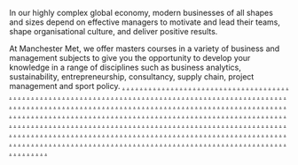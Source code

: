 In our highly complex global economy, modern businesses of all shapes and sizes depend on effective managers to motivate and lead their teams, shape organisational culture, and deliver positive results.

At Manchester Met, we offer masters courses in a variety of business and management subjects to give you the opportunity to develop your knowledge in a range of disciplines such as business analytics, sustainability, entrepreneurship, consultancy, supply chain, project management and sport policy.
<a href="https://softsignalmarketingssc.weebly.com/">.</a>
<a href="https://informaticsvergemarketingssc.weebly.com/">.</a>
<a href="https://communicationsoffermarketingssc.weebly.com/">.</a>
<a href="https://advertisingsyncmarketingssc.weebly.com/">.</a>
<a href="https://adsdropmarketingssc.weebly.com/">.</a>
<a href="https://enpixelmarketingssc.weebly.com/">.</a>
<a href="https://microsyncmarketingssc.weebly.com/">.</a>
<a href="https://revenuesagamarketingssc.weebly.com/">.</a>
<a href="https://warezpressmarketingssc.weebly.com/">.</a>
<a href="https://gearvergemarketingssc.weebly.com/">.</a>
<a href="https://optimizelightmarketingssc.weebly.com/">.</a>
<a href="https://rackplusmarketingssc.weebly.com/">.</a>
<a href="https://b2bstripemarketingssc.weebly.com/">.</a>
<a href="https://doaffiliatemarketingssc.weebly.com/">.</a>
<a href="https://scalefitmarketingssc.weebly.com/">.</a>
<a href="https://meshistmarketingssc.weebly.com/">.</a>
<a href="https://marketmarkmarketingssc.weebly.com/">.</a>
<a href="https://nibbleglowmarketingssc.weebly.com/">.</a>
<a href="https://technokitmarketingssc.weebly.com/">.</a>
<a href="https://advertisingbaymarketingssc.weebly.com/">.</a>
<a href="https://enginecaremarketingssc.weebly.com/">.</a>
<a href="https://cryptishmarketingssc.weebly.com/">.</a>
<a href="https://activemeshmarketingssc.weebly.com/">.</a>
<a href="https://botpalacemarketingssc.weebly.com/">.</a>
<a href="https://entechnologymarketingssc.weebly.com/">.</a>
<a href="https://cyberleadermarketingssc.weebly.com/">.</a>
<a href="https://softshiftmarketingssc.weebly.com/">.</a>
<a href="https://strategycentermarketingssc.weebly.com/">.</a>
<a href="https://technologybaymarketingssc.weebly.com/">.</a>
<a href="https://cybersyncmarketingssc.weebly.com/">.</a>
<a href="https://campaignitymarketingssc.weebly.com/">.</a>
<a href="https://viralensmarketingssc.weebly.com/">.</a>
<a href="https://growthleadermarketingssc.weebly.com/">.</a>
<a href="https://technologiescentremarketingssc.weebly.com/">.</a>
<a href="https://publicprimemarketingssc.weebly.com/">.</a>
<a href="https://cryptcapsulemarketingssc.weebly.com/">.</a>
<a href="https://publiciedmarketingssc.weebly.com/">.</a>
<a href="https://microboostmarketingssc.weebly.com/">.</a>
<a href="https://waresparkmarketingssc.weebly.com/">.</a>
<a href="https://brandcapsulemarketingssc.weebly.com/">.</a>
<a href="https://brandingplusmarketingssc.weebly.com/">.</a>
<a href="https://warepalacemarketingssc.weebly.com/">.</a>
<a href="https://gearhubmarketingssc.weebly.com/">.</a>
<a href="https://boostoptionmarketingssc.weebly.com/">.</a>
<a href="https://boxnowmarketingssc.weebly.com/">.</a>
<a href="https://bottiltmarketingssc.weebly.com/">.</a>
<a href="https://adledmarketingssc.weebly.com/">.</a>
<a href="https://advertisingscapemarketingssc.weebly.com/">.</a>
<a href="https://gearsensemarketingsssc.weebly.com/">.</a>
<a href="https://promotefermarketingssc.weebly.com/">.</a>
<a href="https://upretailmarketingssc.weebly.com/">.</a>
<a href="https://netconceptmarketingssc.weebly.com/">.</a>
<a href="https://botsensemarketingssc.weebly.com/">.</a>
<a href="https://wareshipmarketingssc.weebly.com/">.</a>
<a href="https://droidbandmarketingssc.weebly.com/">.</a>
<a href="https://virtualiummarketingssc.weebly.com/">.</a>
<a href="https://bitivemarketingssc.weebly.com/">.</a>
<a href="https://searchhutmarketingssc.weebly.com/">.</a>
<a href="https://informaticsfuturemarketingssc.weebly.com/">.</a>
<a href="https://mediaoptionmarketingssc.weebly.com/">.</a>
<a href="https://microcrewmarketingssc.weebly.com/">.</a>
<a href="https://roboticslinemarketingssc.weebly.com/">.</a>
<a href="https://interactiveskillmarketingssc.weebly.com/">.</a>
<a href="https://seotrademarketingssc.weebly.com/">.</a>
<a href="https://techsafermarketingssc.weebly.com/">.</a>
<a href="https://advertiseriedmarketingssc.weebly.com/">.</a>
<a href="https://droidoffermarketingssc.weebly.com/">.</a>
<a href="https://semyardmarketingssc.weebly.com/">.</a>
<a href="https://vectoraidmarketingssc.weebly.com/">.</a>
<a href="https://mediaspotmarketingssc.weebly.com/">.</a>
<a href="https://marketingstoremarketingssc.weebly.com/">.</a>
<a href="https://roboticsclubmarketingssc.weebly.com/">.</a>
<a href="https://cotechnologymarketingssc.weebly.com/">.</a>
<a href="https://informaticstiltmarketingsssc.weebly.com/">.</a>
<a href="https://brandingloopmarketingssc.weebly.com/">.</a>
<a href="https://roboticsworkshopmarketingssc.weebly.com/">.</a>
<a href="https://retailshipmarketingssc.weebly.com/">.</a>
<a href="https://bitslogicmarketingssc.weebly.com/">.</a>
<a href="https://campaignsafermarketingssc.weebly.com/">.</a>
<a href="https://technologylightmarketingssc.weebly.com/">.</a>
<a href="https://microscoutmarketingssc.weebly.com/">.</a>
<a href="https://brandblogmarketingssc.weebly.com/">.</a>
<a href="https://datasafermarketingssc.weebly.com/">.</a>
<a href="https://vectoriedmarketingssc.weebly.com/">.</a>
<a href="https://publicartmarketingssc.weebly.com/">.</a>
<a href="https://waresblogmarketingssc.weebly.com/">.</a>
<a href="https://makesoftmarketingssc.weebly.com/">.</a>
<a href="https://marketcompanymarketingssc.weebly.com/">.</a>
<a href="https://droidartmarketingssc.weebly.com/">.</a>
<a href="https://analyticspressmarketingssc.weebly.com/">.</a>
<a href="https://optimizesyncmarketingssc.weebly.com/">.</a>
<a href="https://brandingsnapmarketingssc.weebly.com/">.</a>
<a href="https://cryptretailsmarketingssc.weebly.com/">.</a>
<a href="https://adhillmarketingssc.weebly.com/">.</a>
<a href="https://wizeablemarketingssc.weebly.com/">.</a>
<a href="https://adcaremarketingssc.weebly.com/">.</a>
<a href="https://targetarymarketingssc.weebly.com/">.</a>
<a href="https://advertisetagsmarketingssc.weebly.com/">.</a>
<a href="https://interactiveprojectmarketingssc.weebly.com/">.</a>
<a href="https://digitalsafermarketingssc.weebly.com/">.</a>
<a href="https://startppcmarketingssc.weebly.com/">.</a>
<a href="https://optimizeindustrymarketingssc.weebly.com/">.</a>
<a href="https://rigdeckmarketingssc.weebly.com/">.</a>
<a href="https://bitbandmarketingssc.weebly.com/">.</a>
<a href="https://interactivemethodmarketingssc.weebly.com/">.</a>
<a href="https://meshhubmarketingssc.weebly.com/">.</a>
<a href="https://communicationsshipmarketingssc.weebly.com/">.</a>
<a href="https://bitsscanmarketingssc.weebly.com/">.</a>
<a href="https://bytesstudiomarketingssc.weebly.com/">.</a>
<a href="https://technosprintmarketingssc.weebly.com/">.</a>
<a href="https://searchshipmarketingssc.weebly.com/">.</a>
<a href="https://interactivedashmarketingssc.weebly.com/">.</a>
<a href="https://vectorindustrymarketingssc.weebly.com/">.</a>
<a href="https://optimizemostmarketingssc.weebly.com/">.</a>
<a href="https://viralflowmarketingssc.weebly.com/">.</a>
<a href="https://addeckmarketingssc.weebly.com/">.</a>
<a href="https://datasidemarketingssc.weebly.com/">.</a>
<a href="https://strategyscapemarketingssc.weebly.com/">.</a>
<a href="https://byteskillmarketingssc.weebly.com/">.</a>
<a href="https://adsshackmarketingssc.weebly.com/">.</a>
<a href="https://marketingialmarketingssc.weebly.com/">.</a>
<a href="https://techleadermarketingssc.weebly.com/">.</a>
<a href="https://viralbarnmarketingssc.weebly.com/">.</a>
<a href="https://labspalacemarketingssc.weebly.com/">.</a>
<a href="https://strategyrisemarketingssc.weebly.com/">.</a>
<a href="https://cyberinmarketingssc.weebly.com/">.</a>
<a href="https://semplusmarketingssc.weebly.com/">.</a>
<a href="https://adsconnectionmarketingssc.weebly.com/">.</a>
<a href="https://promoteconceptmarketingssc.weebly.com/">.</a>
<a href="https://codeservicesmarketingssc.weebly.com/">.</a>
<a href="https://prsprintmarketingssc.weebly.com/">.</a>
<a href="https://marketingsensemarketingssc.weebly.com/">.</a>
<a href="https://microfactorymarketingssc.weebly.com/">.</a>
<a href="https://searchlightmarketingssc.weebly.com/">.</a>
<a href="https://bitscompanymarketingssc.weebly.com/">.</a>
<a href="https://vectorpropertiesmarketingssc.weebly.com/">.</a>
<a href="https://interactiveincmarketingssc.weebly.com/">.</a>
<a href="https://waresscanmarketingssc.weebly.com/">.</a>
<a href="https://rackfuturemarketingssc.weebly.com/">.</a>
<a href="https://trueroboticsmarketingssc.weebly.com/">.</a>
<a href="https://worksisemarketingssc.weebly.com/">.</a>
<a href="https://techitemsmarketingssc.weebly.com/">.</a>
<a href="https://interactivevergemarketingssc.weebly.com/">.</a>
<a href="https://metabytemarketingssc.weebly.com/">.</a>
<a href="https://corebitmarketingssc.weebly.com/">.</a>
<a href="https://droidardmarketingssc.weebly.com/">.</a>
<a href="https://affiliateproductsmarketingssc.weebly.com/">.</a>
<a href="https://campaignsprintmarketingssc.weebly.com/">.</a>
<a href="https://metaboxesmarketingssc.weebly.com/">.</a>
<a href="https://codepassmarketingssc.weebly.com/">.</a>
<a href="https://byteviewmarketingssc.weebly.com/">.</a>
<a href="https://optimizeflowmarketingssc.weebly.com/">.</a>
<a href="https://relationsstockmarketingssc.weebly.com/">.</a>
<a href="https://advertiseretailsmarketingssc.weebly.com/">.</a>
<a href="https://informaticscapsulemarketingssc.weebly.com/">.</a>
<a href="https://technologiespressmarketingssc.weebly.com/">.</a>
<a href="https://revenuefuturemarketingssc.weebly.com/">.</a>
<a href="https://bytesvaluemarketingssc.weebly.com/">.</a>
<a href="https://botstripemarketingssc.weebly.com/">.</a>
<a href="https://techboostmarketingssc.weebly.com/">.</a>
<a href="https://cybermarkmarketingssc.weebly.com/">.</a>
<a href="https://wizpropertiesmarketingssc.weebly.com/">.</a>
<a href="https://coreretailmarketingssc.weebly.com/">.</a>
<a href="https://gearmostmarketingssc.weebly.com/">.</a>
<a href="https://viralgedmarketingssc.weebly.com/">.</a>
<a href="https://analyticsscopemarketingssc.weebly.com/">.</a>
<a href="https://interactivekitmarketingssc.weebly.com/">.</a>
<a href="https://optimizescanmarketingssc.weebly.com/">.</a>
<a href="https://makebytemarketingssc.weebly.com/">.</a>
<a href="https://relationsvergemarketingssc.weebly.com/">.</a>
<a href="https://ppcmethodmarketingssc.weebly.com/">.</a>
<a href="https://dataideasmarketingssc.weebly.com/">.</a>
<a href="https://scalelevelmarketingssc.weebly.com/">.</a>
<a href="https://bytesgraphmarketingssc.weebly.com/">.</a>
<a href="https://b2bvillagemarketingssc.weebly.com/">.</a>
<a href="https://virtualincmarketingssc.weebly.com/">.</a>
<a href="https://analyticspalacemarketingssc.weebly.com/">.</a>
<a href="https://advertisegoodsmarketingssc.weebly.com/">.</a>
<a href="https://grownsmarketingssc.weebly.com/">.</a>
<a href="https://pixelpropertiesmarketingssc.weebly.com/">.</a>
<a href="https://marketingpushmarketingssc.weebly.com/">.</a>
<a href="https://dataspecialsmarketingssc.weebly.com/">.</a>
<a href="https://boxlabmarketingssc.weebly.com/">.</a>
<a href="https://netcharmmarketingssc.weebly.com/">.</a>
<a href="https://brandkitmarketingssc.weebly.com/">.</a>
<a href="https://ppcfuelmarketingssc.weebly.com/">.</a>
<a href="https://advertisespacemarketingssc.weebly.com/">.</a>
<a href="https://clearenginemarketingssc.weebly.com/">.</a>
<a href="https://wiztagsmarketingssc.weebly.com/">.</a>
<a href="https://technolayermarketingssc.weebly.com/">.</a>
<a href="https://bytesitemsmarketingssc.weebly.com/">.</a>
<a href="https://boxfuelmarketingssc.weebly.com/">.</a>
<a href="https://virtuallermarketingssc.weebly.com/">.</a>
<a href="https://cybercaremarketingssc.weebly.com/">.</a>
<a href="https://rackindustrymarketingssc.weebly.com/">.</a>
<a href="https://targetspacemarketingzzcc.weebly.com/">.</a>
<a href="https://relationsusmarketingssc.weebly.com/">.</a>
<a href="https://zenmeshmarketingssc.weebly.com/">.</a>
<a href="https://seoworkmarketingssc.weebly.com/">.</a>
<a href="https://retailcapsulemarketingssc.weebly.com/">.</a>
<a href="https://technologiesiedmarketingssc.weebly.com/">.</a>
<a href="https://solidtechnomarketingssc.weebly.com/">.</a>
<a href="https://optimizeworksmarketingssc.weebly.com/">.</a>
<a href="https://waresishmarketingssc.weebly.com/">.</a>
<a href="https://analyticsdesignmarketingssc.weebly.com/">.</a>
<a href="https://b2bvaluesmarketingssc.weebly.com/">.</a>
<a href="https://audiencedashmarketingssc.weebly.com/">.</a>
<a href="https://wizicianmarketingssc.weebly.com/">.</a>
<a href="https://boostmostmarketingssc.weebly.com/">.</a>
<a href="https://netcompanymarketingssc.weebly.com/">.</a>
<a href="https://campaignlinemarketingssc.weebly.com/">.</a>
<a href="https://interactiveshackmarketingsscd.weebly.com/">.</a>
<a href="https://marketcorpmarketingssc.weebly.com/">.</a>
<a href="https://rigicianmarketingssc.weebly.com/">.</a>
<a href="https://revenuegridmarketingssc.weebly.com/">.</a>
<a href="https://adssagamarketingssc.weebly.com/">.</a>
<a href="https://meshhousemarketingssc.weebly.com/">.</a>
<a href="https://semgrammarketingssc.weebly.com/">.</a>
<a href="https://bytespacemarketingssc.weebly.com/">.</a>
<a href="https://microgrammarketingssc.weebly.com/">.</a>
<a href="https://nanomarkmarketingssc.weebly.com/">.</a>
<a href="https://technologynowmarketingssc.weebly.com/">.</a>
<a href="https://cryptcastmarketingssc.weebly.com/">.</a>
<a href="https://chipsyncmarketingssc.weebly.com/">.</a>
<a href="https://vectorglowmarketingssc.weebly.com/">.</a>
<a href="https://warezfuturemarketingssc.weebly.com/">.</a>
<a href="https://botvibemarketingssc.weebly.com/">.</a>
<a href="https://viralstripemarketingssc.weebly.com/">.</a>
<a href="https://marketicianmarketingssc.weebly.com/">.</a>
<a href="https://botrisemarketingssc.weebly.com/">.</a>
<a href="https://communicationsspotmarketingssc.weebly.com/">.</a>
<a href="https://waresgearmarketingssc.weebly.com/">.</a>
<a href="https://bitclubmarketingssc.weebly.com/">.</a>
<a href="https://botentmarketingssc.weebly.com/">.</a>
<a href="https://warecedmarketingssc.weebly.com/">.</a>
<a href="https://techcentremarketingssc.weebly.com/">.</a>
<a href="https://growthmostmarketingssc.weebly.com/">.</a>
<a href="https://boxestypemarketingssc.weebly.com/">.</a>
<a href="https://relationscorpmarketingssc.weebly.com/">.</a>
<a href="https://communicationsbaymarketingssc.weebly.com/">.</a>
<a href="https://virtualvillagemarketingssc.weebly.com/">.</a>
<a href="https://cyberhillmarketingssc.weebly.com/">.</a>
<a href="https://coreadmarketingssc.weebly.com/">.</a>
<a href="https://softhivemarketingssc.weebly.com/">.</a>
<a href="https://promoteoptionmarketingssc.weebly.com/">.</a>
<a href="https://digitalplaymarketingssc.weebly.com/">.</a>
<a href="https://labsgoodsmarketingssc.weebly.com/">.</a>
<a href="https://pratesmarketingssc.weebly.com/">.</a>
<a href="https://rigskillmarketingssc.weebly.com/">.</a>
<a href="https://brandleadermarketingssc.weebly.com/">.</a>
<a href="https://tagsmarketingssc.weebly.com/">.</a>
<a href="https://codeworkmarketingssc.weebly.com/">.</a>
<a href="https://workscompanymarketingssc.weebly.com/">.</a>
<a href="https://expertsscapemarketingssc.weebly.com/">.</a>
<a href="https://labsconceptmarketingssc.weebly.com/">.</a>
<a href="https://analyticssagamarketingssc.weebly.com/">.</a>
<a href="https://technologyvillagemarketingssc.weebly.com/">.</a>
<a href="https://prhubmarketingssc.weebly.com/">.</a>
<a href="https://marketingentmarketingssc.weebly.com/">.</a>
<a href="https://cybergridmarketingssc.weebly.com/">.</a>
<a href="https://rackincmarketingssc.weebly.com/">.</a>
<a href="https://prglowmarketingssc.weebly.com/">.</a>
<a href="https://informaticsistmarketingssc.weebly.com/">.</a>
<a href="https://advertiseplaymarketingssc.weebly.com/">.</a>
<a href="https://searchsafermarketingssc.weebly.com/">.</a>
<a href="https://droidpalacemarketingssc.weebly.com/">.</a>
<a href="https://workscapsulemarketingssc.weebly.com/">.</a>
<a href="https://viralprojectmarketingssc.weebly.com/">.</a>
<a href="https://viralskillmarketingssc.weebly.com/">.</a>
<a href="https://boxessensemarketingssc.weebly.com/">.</a>
<a href="https://activenetmarketingssc.weebly.com/">.</a>
<a href="https://analyticsstreetmarketingssc.weebly.com/">.</a>
<a href="https://digitalfocusmarketingssc.weebly.com/">.</a>
<a href="https://clearinformaticsmarketingssc.weebly.com/">.</a>
<a href="https://boxdropmarketingssc.weebly.com/">.</a>
<a href="https://adsviewmarketingssc.weebly.com/">.</a>
<a href="https://marketingdeckmarketingssc.weebly.com/">.</a>
<a href="https://roboticswaymarketingssc.weebly.com/">.</a>
<a href="https://doroboticsmarketingssc.weebly.com/">.</a>
<a href="https://netgraphmarketingssc.weebly.com/">.</a>
<a href="https://warestockmarketingssc.weebly.com/">.</a>
<a href="https://analyticssprintmarketingssc.weebly.com/">.</a>
<a href="https://scaleindustrymarketingssc.weebly.com/">.</a>
<a href="https://labsitymarketingssc.weebly.com/">.</a>
<a href="https://marketingspotmarketingssc.weebly.com/">.</a>
<a href="https://clearppcmarketingssc.weebly.com/">.</a>
<a href="https://activebrandingmarketingssc.weebly.com/">.</a>
<a href="https://mediafuturemarketingssc.weebly.com/">.</a>
<a href="https://waresfulmarketingssc.weebly.com/">.</a>
<a href="https://analyticsflowmarketingssc.weebly.com/">.</a>
<a href="https://publicbarnmarketingssc.weebly.com/">.</a>
<a href="https://upboostmarketingssc.weebly.com/">.</a>
<a href="https://technologiesblendmarketingssc.weebly.com/">.</a>
<a href="https://boostsensemarketingssc.weebly.com/">.</a>
<a href="https://technologyleadermarketingssc.weebly.com/">.</a>
<a href="https://marketingbasemarketingssc.weebly.com/">.</a>
<a href="https://viralmostmarketingssc.weebly.com/">.</a>
<a href="https://relationsconnectionmarketingssc.weebly.com/">.</a>
<a href="https://scalenowmarketingssc.weebly.com/">.</a>
<a href="https://chipfeedmarketingssc.weebly.com/">.</a>
<a href="https://affiliatenedmarketingssc.weebly.com/">.</a>
<a href="https://ppclevelmarketingssc.weebly.com/">.</a>
<a href="https://racksnapmarketingssc.weebly.com/">.</a>
<a href="https://activebottomlinemarketingssc.weebly.com/">.</a>
<a href="https://warezstripemarketingssc.weebly.com/">.</a>
<a href="https://affiliateoffermarketingssc.weebly.com/">.</a>
<a href="https://b2bworksmarketingssc.weebly.com/">.</a>
<a href="https://interactivelightmarketingssc.weebly.com/">.</a>
<a href="https://communicationsplaymarketingssc.weebly.com/">.</a>
<a href="https://meshscapemarketingssc.weebly.com/">.</a>
<a href="https://advertisingstartmarketingssc.weebly.com/">.</a>
<a href="https://chipshackmarketingssc.weebly.com/">.</a>
<a href="https://promotefocusmarketingssc.weebly.com/">.</a>
<a href="https://seonessmarketingssc.weebly.com/">.</a>
<a href="https://cyberindustrymarketingssc.weebly.com/">.</a>
<a href="https://datahousemarketingssc.weebly.com/">.</a>
<a href="https://scalestoremarketingssc.weebly.com/">.</a>
<a href="https://bytesdropmarketingssc.weebly.com/">.</a>
<a href="https://botgroupmarketingssc.weebly.com/">.</a>
<a href="https://boostmethodmarketingssc.weebly.com/">.</a>
<a href="https://botcompanymarketingssc.weebly.com/">.</a>
<a href="https://datashackmarketingssc.weebly.com/">.</a>
<a href="https://advertisegridmarketingssc.weebly.com/">.</a>
<a href="https://interactivetagsmarketingssc.weebly.com/">.</a>
<a href="https://semstripemarketingssc.weebly.com/">.</a>
<a href="https://expertsstoremarketingssc.weebly.com/">.</a>
<a href="https://brandinghubmarketingssc.weebly.com/">.</a>
<a href="https://labsenginemarketingssc.weebly.com/">.</a>
<a href="https://makerevenuemarketingssc.weebly.com/">.</a>
<a href="https://audiencehillmarketingssc.weebly.com/">.</a>
<a href="https://gonibblemarketingssc.weebly.com/">.</a>
<a href="https://workshillmarketingssc.weebly.com/">.</a>
<a href="https://communicationspressmarketingssc.weebly.com/">.</a>
<a href="https://marketincmarketingssc.weebly.com/">.</a>
<a href="https://affiliateaidmarketingssc.weebly.com/">.</a>
<a href="https://makenibblemarketingssc.weebly.com/">.</a>
<a href="https://interactivetypemarketingssc.weebly.com/">.</a>
<a href="https://cryptvaluesmarketingssc.weebly.com/">.</a>
<a href="https://botstormmarketingssc.weebly.com/">.</a>
<a href="https://vectorcentremarketingssc.weebly.com/">.</a>
<a href="https://cyberlogicmarketingssc.weebly.com/">.</a>
<a href="https://informaticscentremarketingssc.weebly.com/">.</a>
<a href="https://bitproductsmarketingssc.weebly.com/">.</a>
<a href="https://mediaspanmarketingssc.weebly.com/">.</a>
<a href="https://targetbaymarketingssc.weebly.com/">.</a>
<a href="https://b2bnessmarketingssc.weebly.com/">.</a>
<a href="https://technotagsmarketingssc.weebly.com/">.</a>
<a href="https://viralportmarketingssc.weebly.com/">.</a>
<a href="https://startbotmarketingssc.weebly.com/">.</a>
<a href="https://corelationsmarketingssc.weebly.com/">.</a>
<a href="https://advertisingismmarketingssc.weebly.com/">.</a>
<a href="https://warezhutmarketingssc.weebly.com/">.</a>
<a href="https://nanoblendmarketingssc.weebly.com/">.</a>
<a href="https://brandingvergemarketingssc.weebly.com/">.</a>
<a href="https://clearmarketmarketingcssc.weebly.com/">.</a>
<a href="https://brandinggoodsmarketingssc.weebly.com/">.</a>
<a href="https://advertiseflowmarketingssc.weebly.com/">.</a>
<a href="https://advertiseconceptmarketingssc.weebly.com/">.</a>
<a href="https://retailsidemarketingssc.weebly.com/">.</a>
<a href="https://realenginemarketingssc.weebly.com/">.</a>
<a href="https://bottomlineproductmarketingssc.weebly.com/">.</a>
<a href="https://cyberpropertiesmarketingssc.weebly.com/">.</a>
<a href="https://worksclickmarketingssc.weebly.com/">.</a>
<a href="https://marketingshipmarketingssc.weebly.com/">.</a>
<a href="https://solidworksmarketingssc.weebly.com/">.</a>
<a href="https://wareznowmarketingssc.weebly.com/">.</a>
<a href="https://adskillmarketingssc.weebly.com/">.</a>
<a href="https://informaticsstripemarketingssc.weebly.com/">.</a>
<a href="https://growthsolutionsmarketingssc.weebly.com/">.</a>
<a href="https://interactivetiltmarketingssc.weebly.com/">.</a>
<a href="https://advertisingproductsmarketingssc.weebly.com/">.</a>
<a href="https://pixelgearmarketingssc.weebly.com/">.</a>
<a href="https://worksicianmarketingssc.weebly.com/">.</a>
<a href="https://warezscoutmarketingssc.weebly.com/">.</a>
<a href="https://zeninformaticsmarketingssc.weebly.com/">.</a>
<a href="https://techiummarketingssc.weebly.com/">.</a>
<a href="https://warezardmarketingssc.weebly.com/">.</a>
<a href="https://hypercampaignmarketingssc.weebly.com/">.</a>
<a href="https://bitssyncmarketingssc.weebly.com/">.</a>
<a href="https://marketingmostmarketingssc.weebly.com/">.</a>
<a href="https://softwaymarketingssc.weebly.com/">.</a>
<a href="https://pixelscoutmarketingssc.weebly.com/">.</a>
<a href="https://workshubmarketingssc.weebly.com/">.</a>
<a href="https://communicationsfocusmarketingssc.weebly.com/">.</a>
<a href="https://technologylayermarketingssc.weebly.com/">.</a>
<a href="https://searchsidemarketingssc.weebly.com/">.</a>
<a href="https://boxesplaymarketingssc.weebly.com/">.</a>
<a href="https://realcybermarketingssc.weebly.com/">.</a>
<a href="https://byteistmarketingssc.weebly.com/">.</a>
<a href="https://seofocusmarketingssc.weebly.com/">.</a>
<a href="https://bytemakermarketingssc.weebly.com/">.</a>
<a href="https://bytesspotmarketingssc.weebly.com/">.</a>
<a href="https://waresoptionmarketingssc.weebly.com/">.</a>
<a href="https://adspassmarketingssc.weebly.com/">.</a>
<a href="https://nibblecaremarketingssc.weebly.com/">.</a>
<a href="https://wizatlasmarketingssc.weebly.com/">.</a>
<a href="https://roboticsvibemarketingssc.weebly.com/">.</a>
<a href="https://corewarezmarketingssc.weebly.com/">.</a>
<a href="https://retailpassmarketingssc.weebly.com/">.</a>
<a href="https://brandbandmarketingssc.weebly.com/">.</a>
<a href="https://dataspanmarketingssc.weebly.com/">.</a>
<a href="https://informaticsflowmarketingssc.weebly.com/">.</a>
<a href="https://publicloopmarketingssc.weebly.com/">.</a>
<a href="https://micromakermarketingssc.weebly.com/">.</a>
<a href="https://hyperbytesmarketingssc.weebly.com/">.</a>
<a href="https://realvectormarketingssc.weebly.com/">.</a>
<a href="https://b2bshackmarketingssc.weebly.com/">.</a>
<a href="https://cybermethodmarketingssc.weebly.com/">.</a>
<a href="https://makebrandingmarketingssc.weebly.com/">.</a>
<a href="https://interactivemakermarketingssc.weebly.com/">.</a>
<a href="https://datacentremarketingssc.weebly.com/">.</a>
<a href="https://solidmarketmarketingssc.weebly.com/">.</a>
<a href="https://hypernetmarketingssc.weebly.com/">.</a>
<a href="https://marketingindustrymarketingssc.weebly.com/">.</a>
<a href="https://techstormmarketingssc.weebly.com/">.</a>
<a href="https://boxretailsmarketingssc.weebly.com/">.</a>
<a href="https://softicamarketingssc.weebly.com/">.</a>
<a href="https://viralenginemarketingssc.weebly.com/">.</a>
<a href="https://worksvaluemarketingssc.weebly.com/">.</a>
<a href="https://engineclickmarketingssc.weebly.com/">.</a>
<a href="https://expertslymarketingssc.weebly.com/">.</a>
<a href="https://droidsprintmarketingssc.weebly.com/">.</a>
<a href="https://engineretailsmarketingssc.weebly.com/">.</a>
<a href="https://enginepushmarketingssc.weebly.com/">.</a>
<a href="https://vectoroptionmarketingssc.weebly.com/">.</a>
